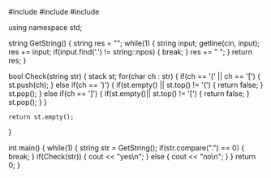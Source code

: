 #include <iostream>
#include <stack>
#include <string>

using namespace std;

string GetString()
{
    string res = "";
    while(1)
    {
        string input;
        getline(cin, input);
        res += input;
        if(input.find('.') != string::npos)
        {
            break;
        }
        res += " ";
    }
    return res;
}

bool Check(string str)
{
    stack<char> st;
    for(char ch : str)
    {
        if(ch == '(' || ch == '[')
        {
            st.push(ch);
        }
        else if(ch == ')')
        {
            if(st.empty() || st.top() != '(')
            {
                return false;
            }
            st.pop();
        }
        else if(ch == ']')
        {
            if(st.empty()|| st.top() != '[')
            {
                return false;
            }
            st.pop();
        }
    }

    return st.empty();
}

int main()
{
    while(1)
    {
        string str = GetString(); 
        if(str.compare(".") == 0)
        {
            break;
        }
        if(Check(str))
        {
            cout << "yes\n";
        }
        else
        {
             cout << "no\n";
        }
    }
    return 0;
}
